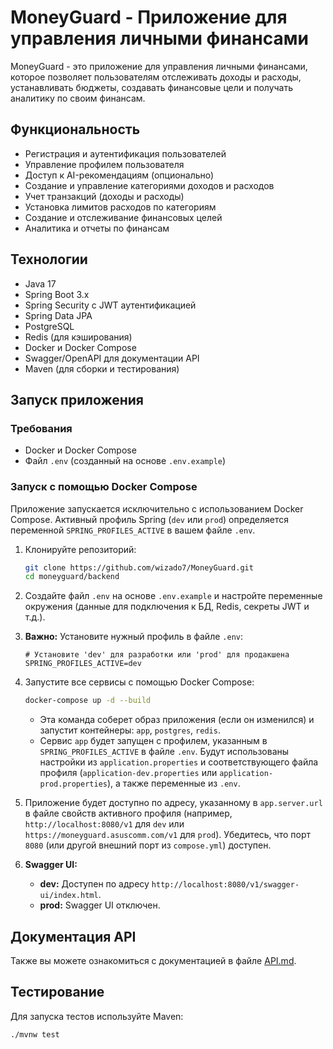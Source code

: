 # MoneyGuard - Приложение для управления личными финансами

MoneyGuard - это приложение для управления личными финансами, которое позволяет пользователям отслеживать доходы и расходы, устанавливать бюджеты, создавать финансовые цели и получать аналитику по своим финансам.

## Функциональность

- Регистрация и аутентификация пользователей
- Управление профилем пользователя
- Доступ к AI-рекомендациям (опционально)
- Создание и управление категориями доходов и расходов
- Учет транзакций (доходы и расходы)
- Установка лимитов расходов по категориям
- Создание и отслеживание финансовых целей
- Аналитика и отчеты по финансам

## Технологии

- Java 17
- Spring Boot 3.x
- Spring Security с JWT аутентификацией
- Spring Data JPA
- PostgreSQL
- Redis (для кэширования)
- Docker и Docker Compose
- Swagger/OpenAPI для документации API
- Maven (для сборки и тестирования)

## Запуск приложения

### Требования

- Docker и Docker Compose
- Файл `.env` (созданный на основе `.env.example`)

### Запуск с помощью Docker Compose

Приложение запускается исключительно с использованием Docker Compose. Активный профиль Spring (`dev` или `prod`) определяется переменной `SPRING_PROFILES_ACTIVE` в вашем файле `.env`.

1.  Клонируйте репозиторий:
    ```bash
    git clone https://github.com/wizado7/MoneyGuard.git
    cd moneyguard/backend
    ```
2.  Создайте файл `.env` на основе `.env.example` и настройте переменные окружения (данные для подключения к БД, Redis, секреты JWT и т.д.).
3.  **Важно:** Установите нужный профиль в файле `.env`:
    ```dotenv
    # Установите 'dev' для разработки или 'prod' для продакшена
    SPRING_PROFILES_ACTIVE=dev
    ```
4.  Запустите все сервисы с помощью Docker Compose:
    ```bash
    docker-compose up -d --build
    ```
    *   Эта команда соберет образ приложения (если он изменился) и запустит контейнеры: `app`, `postgres`, `redis`.
    *   Сервис `app` будет запущен с профилем, указанным в `SPRING_PROFILES_ACTIVE` в файле `.env`. Будут использованы настройки из `application.properties` и соответствующего файла профиля (`application-dev.properties` или `application-prod.properties`), а также переменные из `.env`.

5.  Приложение будет доступно по адресу, указанному в `app.server.url` в файле свойств активного профиля (например, `http://localhost:8080/v1` для `dev` или `https://moneyguard.asuscomm.com/v1` для `prod`). Убедитесь, что порт `8080` (или другой внешний порт из `compose.yml`) доступен.
6.  **Swagger UI:**
    *   **dev:** Доступен по адресу `http://localhost:8080/v1/swagger-ui/index.html`.
    *   **prod:** Swagger UI отключен.

## Документация API

Также вы можете ознакомиться с документацией в файле [API.md](API.md).

## Тестирование

Для запуска тестов используйте Maven:
```bash
./mvnw test
```


